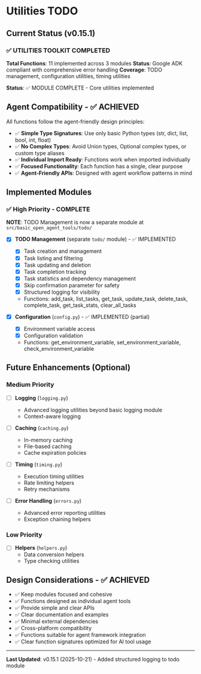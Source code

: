 # Utilities TODO

## Current Status (v0.15.1)

### ✅ **UTILITIES TOOLKIT COMPLETED**

**Total Functions**: 11 implemented across 3 modules
**Status**: Google ADK compliant with comprehensive error handling
**Coverage**: TODO management, configuration utilities, timing utilities

**Status**: ✅ MODULE COMPLETE - Core utilities implemented

## Agent Compatibility - ✅ ACHIEVED

All functions follow the agent-friendly design principles:
- ✅ **Simple Type Signatures**: Use only basic Python types (str, dict, list, bool, int, float)
- ✅ **No Complex Types**: Avoid Union types, Optional complex types, or custom type aliases
- ✅ **Individual Import Ready**: Functions work when imported individually
- ✅ **Focused Functionality**: Each function has a single, clear purpose
- ✅ **Agent-Friendly APIs**: Designed with agent workflow patterns in mind

## Implemented Modules

### ✅ High Priority - COMPLETE

**NOTE**: TODO Management is now a separate module at `src/basic_open_agent_tools/todo/`

- [x] **TODO Management** (separate `todo/` module) - ✅ IMPLEMENTED
  - [x] Task creation and management
  - [x] Task listing and filtering
  - [x] Task updating and deletion
  - [x] Task completion tracking
  - [x] Task statistics and dependency management
  - [x] Skip confirmation parameter for safety
  - [x] Structured logging for visibility
  - Functions: add_task, list_tasks, get_task, update_task, delete_task, complete_task, get_task_stats, clear_all_tasks

- [x] **Configuration** (`config.py`) - ✅ IMPLEMENTED (partial)
  - [x] Environment variable access
  - [x] Configuration validation
  - Functions: get_environment_variable, set_environment_variable, check_environment_variable

## Future Enhancements (Optional)

### Medium Priority
- [ ] **Logging** (`logging.py`)
  - Advanced logging utilities beyond basic logging module
  - Context-aware logging

- [ ] **Caching** (`caching.py`)
  - In-memory caching
  - File-based caching
  - Cache expiration policies

- [ ] **Timing** (`timing.py`)
  - Execution timing utilities
  - Rate limiting helpers
  - Retry mechanisms

- [ ] **Error Handling** (`errors.py`)
  - Advanced error reporting utilities
  - Exception chaining helpers

### Low Priority
- [ ] **Helpers** (`helpers.py`)
  - Data conversion helpers
  - Type checking utilities

## Design Considerations - ✅ ACHIEVED
- ✅ Keep modules focused and cohesive
- ✅ Functions designed as individual agent tools
- ✅ Provide simple and clear APIs
- ✅ Clear documentation and examples
- ✅ Minimal external dependencies
- ✅ Cross-platform compatibility
- ✅ Functions suitable for agent framework integration
- ✅ Clear function signatures optimized for AI tool usage

---

**Last Updated**: v0.15.1 (2025-10-21) - Added structured logging to todo module